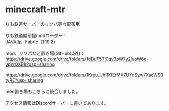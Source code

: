 # minecraft-mtr
りも鉄道サーバーのリソパ等々配布用<br>
<br>
りも鉄道鯖前提modローダー：<br>
JAVA版、Fabric（1.19.2）<br>
<br>
mod、リソパなど置き場(GitHub以外)：<br>
https://drive.google.com/drive/folders/1dDuT5TI0qv3pW7y2luoW6e-ypYrQXBIr?usp=sharing<br>
<br>
https://drive.google.com/drive/folders/1Kreu_UhRKIErMX7UYdSyw7XacWS0tyRE?usp=sharing<br>
<br>
mod置き場もこちらに統合しました。<br>
<br>
アクセス情報はDiscordサーバーに書いてあります。

